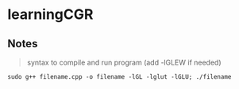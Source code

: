 # learningCGR

## Notes
> syntax to compile and run program (add -lGLEW if needed)

    sudo g++ filename.cpp -o filename -lGL -lglut -lGLU; ./filename